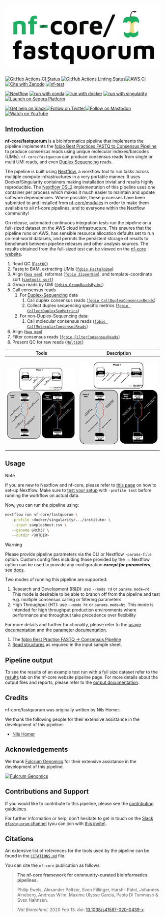 <h1>
  <picture>
    <source media="(prefers-color-scheme: dark)" srcset="docs/images/nf-core-fastquorum_logo_dark.png">
    <img alt="nf-core/fastquorum" src="docs/images/nf-core-fastquorum_logo_light.png">
  </picture>
</h1>

[![GitHub Actions CI Status](https://github.com/nf-core/fastquorum/actions/workflows/ci.yml/badge.svg)](https://github.com/nf-core/fastquorum/actions/workflows/ci.yml)
[![GitHub Actions Linting Status](https://github.com/nf-core/fastquorum/actions/workflows/linting.yml/badge.svg)](https://github.com/nf-core/fastquorum/actions/workflows/linting.yml)[![AWS CI](https://img.shields.io/badge/CI%20tests-full%20size-FF9900?labelColor=000000&logo=Amazon%20AWS)](https://nf-co.re/fastquorum/results)[![Cite with Zenodo](http://img.shields.io/badge/DOI-10.5281/zenodo.XXXXXXX-1073c8?labelColor=000000)](https://doi.org/10.5281/zenodo.XXXXXXX)
[![nf-test](https://img.shields.io/badge/unit_tests-nf--test-337ab7.svg)](https://www.nf-test.com)

[![Nextflow](https://img.shields.io/badge/nextflow%20DSL2-%E2%89%A523.04.0-23aa62.svg)](https://www.nextflow.io/)
[![run with conda](http://img.shields.io/badge/run%20with-conda-3EB049?labelColor=000000&logo=anaconda)](https://docs.conda.io/en/latest/)
[![run with docker](https://img.shields.io/badge/run%20with-docker-0db7ed?labelColor=000000&logo=docker)](https://www.docker.com/)
[![run with singularity](https://img.shields.io/badge/run%20with-singularity-1d355c.svg?labelColor=000000)](https://sylabs.io/docs/)
[![Launch on Seqera Platform](https://img.shields.io/badge/Launch%20%F0%9F%9A%80-Seqera%20Platform-%234256e7)](https://tower.nf/launch?pipeline=https://github.com/nf-core/fastquorum)

[![Get help on Slack](http://img.shields.io/badge/slack-nf--core%20%23fastquorum-4A154B?labelColor=000000&logo=slack)](https://nfcore.slack.com/channels/fastquorum)[![Follow on Twitter](http://img.shields.io/badge/twitter-%40nf__core-1DA1F2?labelColor=000000&logo=twitter)](https://twitter.com/nf_core)[![Follow on Mastodon](https://img.shields.io/badge/mastodon-nf__core-6364ff?labelColor=FFFFFF&logo=mastodon)](https://mstdn.science/@nf_core)[![Watch on YouTube](http://img.shields.io/badge/youtube-nf--core-FF0000?labelColor=000000&logo=youtube)](https://www.youtube.com/c/nf-core)

## Introduction

**nf-core/fastquorum** is a bioinformatics pipeline that implements the pipeline implements the [fgbio Best Practices FASTQ to Consensus Pipeline][fgbio-best-practices-link] to produce consensus reads using unique molecular indexes/barcodes (UMIs).
`nf-core/fastquorum` can produce consensus reads from single or multi UMI reads, and even [Duplex Sequencing][duplex-seq-link] reads.

The pipeline is built using [Nextflow](https://www.nextflow.io), a workflow tool to run tasks across multiple compute infrastructures in a very portable manner. It uses Docker/Singularity containers making installation trivial and results highly reproducible. The [Nextflow DSL2](https://www.nextflow.io/docs/latest/dsl2.html) implementation of this pipeline uses one container per process which makes it much easier to maintain and update software dependencies. Where possible, these processes have been submitted to and installed from [nf-core/modules](https://github.com/nf-core/modules) in order to make them available to all nf-core pipelines, and to everyone within the Nextflow community!

<!-- TODO nf-core: Add full-sized test dataset and amend the paragraph below if applicable -->

On release, automated continuous integration tests run the pipeline on a full-sized dataset on the AWS cloud infrastructure. This ensures that the pipeline runs on AWS, has sensible resource allocation defaults set to run on real-world datasets, and permits the persistent storage of results to benchmark between pipeline releases and other analysis sources. The results obtained from the full-sized test can be viewed on the [nf-core website](https://nf-co.re/fastquorum/results).

<!-- TODO nf-core: Include a figure that guides the user through the major workflow steps. Many nf-core
     workflows use the "tube map" design for that. See https://nf-co.re/docs/contributing/design_guidelines#examples for examples.   -->
<!-- TODO nf-core: Fill in short bullet-pointed list of the default steps in the pipeline -->

1. Read QC ([`FastQC`](https://www.bioinformatics.babraham.ac.uk/projects/fastqc/))
2. Fastq to BAM, extracting UMIs ([`fgbio FastqToBam`](http://fulcrumgenomics.github.io/fgbio/tools/latest/FastqToBam.html))
3. Align ([`bwa mem`](https://github.com/lh3/bwa)), reformat ([`fgbio ZipperBam`](http://fulcrumgenomics.github.io/fgbio/tools/latest/ZipperBam.html)), and template-coordinate sort ([`samtools sort`](http://www.htslib.org/doc/samtools.html))
4. Group reads by UMI ([`fgbio GroupReadsByUmi`](http://fulcrumgenomics.github.io/fgbio/tools/latest/GroupReadsByUmi.html))
5. Call consensus reads
   1. For [Duplex-Sequencing][duplex-seq-link] data
      1. Call duplex consensus reads ([`fgbio CallDuplexConsensusReads`](http://fulcrumgenomics.github.io/fgbio/tools/latest/CallDuplexConsensusReads.html))
      2. Collect duplex sequencing specific metrics ([`fgbio CollectDuplexSeqMetrics`](http://fulcrumgenomics.github.io/fgbio/tools/latest/CollectDuplexSeqMetrics.html))
   2. For non-Duplex-Sequencing data:
      1. Call molecular consensus reads ([`fgbio CallMolecularConsensusReads`](http://fulcrumgenomics.github.io/fgbio/tools/latest/CallMolecularConsensusReads.html))
6. Align ([`bwa mem`](https://github.com/lh3/bwa))
7. Filter consensus reads ([`fgbio FilterConsensusReads`](http://fulcrumgenomics.github.io/fgbio/tools/latest/FilterConsensusReads.html))
8. Present QC for raw reads ([`MultiQC`](http://multiqc.info/))

| Tools                                                                                                              | Description                                                                                                                   |
| ------------------------------------------------------------------------------------------------------------------ | ----------------------------------------------------------------------------------------------------------------------------- |
| <p align="center"><img title="Fastquorum Workflow (Tools)" src="docs/images/fastquorum_subway.png" width=100%></p> | <p align="center"><img title="Fastquorum Workflow (Description)" src="docs/images/fastquorum_subway.desc.png" width=100%></p> |

## Usage

> [!NOTE]
> If you are new to Nextflow and nf-core, please refer to [this page](https://nf-co.re/docs/usage/installation) on how to set-up Nextflow. Make sure to [test your setup](https://nf-co.re/docs/usage/introduction#how-to-run-a-pipeline) with `-profile test` before running the workflow on actual data.

<!-- TODO nf-core: Describe the minimum required steps to execute the pipeline, e.g. how to prepare samplesheets.
     Explain what rows and columns represent. For instance (please edit as appropriate):

First, prepare a samplesheet with your input data that looks as follows:

`samplesheet.csv`:

```csv
sample,fastq_1,fastq_2
CONTROL_REP1,AEG588A1_S1_L002_R1_001.fastq.gz,AEG588A1_S1_L002_R2_001.fastq.gz
```

Each row represents a fastq file (single-end) or a pair of fastq files (paired end).

-->

Now, you can run the pipeline using:

<!-- TODO nf-core: update the following command to include all required parameters for a minimal example -->

```bash
nextflow run nf-core/fastquorum \
   -profile <docker/singularity/.../institute> \
   --input samplesheet.csv \
   --genome GRCh37 \
   --outdir <OUTDIR>
```

> [!WARNING]
> Please provide pipeline parameters via the CLI or Nextflow `-params-file` option. Custom config files including those provided by the `-c` Nextflow option can be used to provide any configuration _**except for parameters**_;
> see [docs](https://nf-co.re/usage/configuration#custom-configuration-files).

Two modes of running this pipeline are supported:

1. Research and Development (R&D): use `--mode rd` or `params.mode=rd`. This mode is desirable to be able to branch off from the pipeline and test e.g. multiple consensus calling or filtering parameters
2. High Throughput (HT): use `--mode ht` or `params.mode=ht`. This mode is intended for high throughput production environments where performance and throughput take precedence over flexibility

For more details and further functionality, please refer to the [usage documentation](https://nf-co.re/fastquorum/usage) and the [parameter documentation](https://nf-co.re/fastquorum/parameters).

1. The [fgbio Best Practise FASTQ -> Consensus Pipeline][fgbio-best-practices-link]
2. [Read structures](https://github.com/fulcrumgenomics/fgbio/wiki/Read-Structures) as required in the input sample sheet.

## Pipeline output

To see the results of an example test run with a full size dataset refer to the [results](https://nf-co.re/fastquorum/results) tab on the nf-core website pipeline page.
For more details about the output files and reports, please refer to the
[output documentation](https://nf-co.re/fastquorum/output).

## Credits

nf-core/fastquorum was originally written by Nils Homer.

We thank the following people for their extensive assistance in the development of this pipeline:

- [Nils Homer](https://github.com/nh13)

## Acknowledgements

We thank [Fulcrum Genomics](https://www.fulcrumgenomics.com/) for their extensive assistance in the development of this pipeline.

<p align="left">
<a href="https://fulcrumgenomics.com">
<img width="500" height="100" src="docs/images/Fulcrum.svg" alt="Fulcrum Genomics"/>
</a>
</p>

## Contributions and Support

If you would like to contribute to this pipeline, please see the [contributing guidelines](.github/CONTRIBUTING.md).

For further information or help, don't hesitate to get in touch on the [Slack `#fastquorum` channel](https://nfcore.slack.com/channels/fastquorum) (you can join with [this invite](https://nf-co.re/join/slack)).

## Citations

<!-- TODO nf-core: Add citation for pipeline after first release. Uncomment lines below and update Zenodo doi and badge at the top of this file. -->
<!-- If you use nf-core/fastquorum for your analysis, please cite it using the following doi: [10.5281/zenodo.XXXXXX](https://doi.org/10.5281/zenodo.XXXXXX) -->

<!-- TODO nf-core: Add bibliography of tools and data used in your pipeline -->

An extensive list of references for the tools used by the pipeline can be found in the [`CITATIONS.md`](CITATIONS.md) file.

You can cite the `nf-core` publication as follows:

> **The nf-core framework for community-curated bioinformatics pipelines.**
>
> Philip Ewels, Alexander Peltzer, Sven Fillinger, Harshil Patel, Johannes Alneberg, Andreas Wilm, Maxime Ulysse Garcia, Paolo Di Tommaso & Sven Nahnsen.
>
> _Nat Biotechnol._ 2020 Feb 13. doi: [10.1038/s41587-020-0439-x](https://dx.doi.org/10.1038/s41587-020-0439-x).

[fgbio-best-practices-link]: https://github.com/fulcrumgenomics/fgbio/blob/main/docs/best-practice-consensus-pipeline.md
[duplex-seq-link]: https://en.wikipedia.org/wiki/Duplex_sequencing
